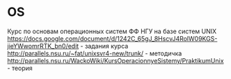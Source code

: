# OS
Курс по основам операционных систем ФФ НГУ на базе систем UNIX
https://docs.google.com/document/d/1242C_65gJ_8HscvJ4RolW09KGS-jieYWwomrRTK_bn0/edit - задания курса 
http://parallels.nsu.ru/~fat/unixsvr4-new/trunk/ - методичка
http://parallels.nsu.ru/WackoWiki/KursOperacionnyeSistemy/PraktikumUnix - теория
